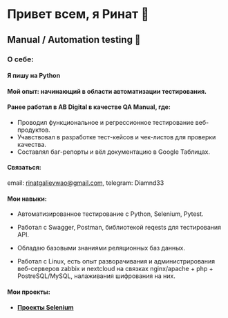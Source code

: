 # Привет всем, я Ринат 👋

## Manual / Automation testing 🔎

### О себе:

#### Я пишу на Python

#### Мой опыт: начинающий в области автоматизации тестирования.
#### Ранее работал в AB Digital в качестве QA Manual, где:
* Проводил функциональное и регрессионное тестирование веб-продуктов.
* Учавствовал в разработке тест-кейсов и чек-листов для проверки качества.
* Составлял баг-репорты и вёл документацию в Google Таблицах.

#### Связаться: 
 email: rinatgalievwao@gmail.com, telegram: Diamnd33

#### Мои навыки:

* Автоматизированное тестирование с Python, Selenium, Pytest.

* Работал с Swagger, Postman, библиотекой reqests для тестирования API.

* Обладаю базовыми знаниями реляционных баз данных.

* Работал с Linux, есть опыт разворачивания и администрирования веб-серверов zabbix и nextcloud на связках nginx/apache + php + PostreSQL/MySQL, налаживания шифрования на них.

#### Мои проекты:
* **[Проекты Selenium](https://github.com/Ofiks/selenium_project)**
